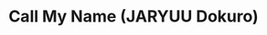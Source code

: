 --- 
title: "Call My Name (JARYUU Dokuro)"
publishdate: "2019-8-25T16:48:46+02:00"
src: "https://365manga.net/manga/call-my-name-jaryuu-dokuro"
image: "https://data.365manga.net/images/thumbnails/6393-call-my-name-jaryuu-dokuro.jpg"
description: "From Vices and Devices: Sequel to the 'What's Your Name' one-shot from Sugar Milk. Yamada has his love at first sight, but maybe happily ever after isn't so easy. Sugar Milk (Prequel)"
---
